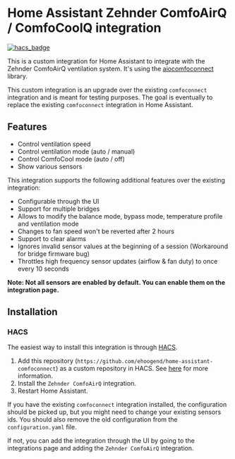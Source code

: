 # Home Assistant Zehnder ComfoAirQ / ComfoCoolQ integration

[![hacs_badge](https://img.shields.io/badge/HACS-Custom-41BDF5.svg)](https://github.com/hacs/integration)

This is a custom integration for Home Assistant to integrate with the Zehnder ComfoAirQ ventilation system. It's using the [aiocomfoconnect](https://github.com/michaelarnauts/aiocomfoconnect) library.

This custom integration is an upgrade over the existing `comfoconnect` integration and is meant for testing purposes. The goal is eventually to replace the existing `comfoconnect`
integration in Home Assistant.

## Features

* Control ventilation speed
* Control ventilation mode (auto / manual)
* Control ComfoCool mode (auto / off)
* Show various sensors

This integration supports the following additional features over the existing integration:

* Configurable through the UI
* Support for multiple bridges
* Allows to modify the balance mode, bypass mode, temperature profile and ventilation mode
* Changes to fan speed won't be reverted after 2 hours
* Support to clear alarms
* Ignores invalid sensor values at the beginning of a session (Workaround for bridge firmware bug)
* Throttles high frequency sensor updates (airflow & fan duty) to once every 10 seconds

**Note: Not all sensors are enabled by default. You can enable them on the integration page.**

## Installation

### HACS

The easiest way to install this integration is through [HACS](https://hacs.xyz/).

1. Add this repository (`https://github.com/ehoogend/home-assistant-comfoconnect`) as a custom repository in HACS.
   See [here](https://hacs.xyz/docs/faq/custom_repositories) for more information.
2. Install the `Zehnder ComfoAirQ` integration.
3. Restart Home Assistant.

If you have the existing `comfoconnect` integration installed, the configuration should be picked up, but you might need to change your existing sensors ids.
You should also remove the old configuration from the `configuration.yaml` file.

If not, you can add the integration through the UI by going to the integrations page and adding the `Zehnder ComfoAirQ` integration.
